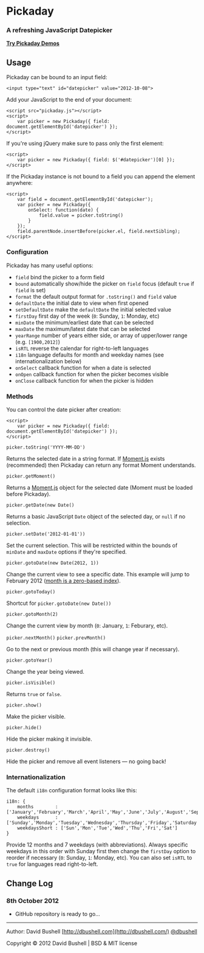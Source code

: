Pickaday
========

### A refreshing JavaScript Datepicker

[**Try Pickaday Demos**](http://dbushell.github.com/Pickaday/)

## Usage

Pickaday can be bound to an input field:

    <input type="text" id="datepicker" value="2012-10-08">

Add your JavaScript to the end of your document:

    <script src="pickaday.js"></script>
    <script>
        var picker = new Pickaday({ field: document.getElementById('datepicker') });
    </script>

If you're using jQuery make sure to pass only the first element:

    <script>
        var picker = new Pickaday({ field: $('#datepicker')[0] });
    </script>

If the Pickaday instance is not bound to a field you can append the element anywhere:

    <script>
        var field = document.getElementById('datepicker');
        var picker = new Pickaday({
            onSelect: function(date) {
                field.value = picker.toString()
            }
        });
        field.parentNode.insertBefore(picker.el, field.nextSibling);
    </script>

### Configuration

Pickaday has many useful options:

* `field` bind the picker to a form field
* `bound` automatically show/hide the picker on `field` focus (default `true` if `field` is set)
* `format` the default output format for `.toString()` and `field` value
* `defaultDate` the initial date to view when first opened
* `setDefaultDate` make the `defaultDate` the initial selected value
* `firstDay` first day of the week (`0`: Sunday, `1`: Monday, etc)
* `minDate` the minimum/earliest date that can be selected
* `maxDate` the maximum/latest date that can be selected
* `yearRange` number of years either side, or array of upper/lower range (e.g. `[1900,2012]`)
* `isRTL` reverse the calendar for right-to-left languages
* `i18n` language defaults for month and weekday names (see internationalization below)
* `onSelect` callback function for when a date is selected
* `onOpen` callback function for when the picker becomes visible 
* `onClose` callback function for when the picker is hidden


### Methods

You can control the date picker after creation:

    <script>
        var picker = new Pickaday({ field: document.getElementById('datepicker') });
    </script>

`picker.toString('YYYY-MM-DD')`

Returns the selected date in a string format. If [Moment.js](http://momentjs.com/) exists (recommended) then Pickaday can return any format Moment understands.

`picker.getMoment()`

Returns a [Moment.js](http://momentjs.com/) object for the selected date (Moment must be loaded before Pickaday).

`picker.getDate(new Date()`

Returns a basic JavaScript `Date` object of the selected day, or `null` if no selection.

`picker.setDate('2012-01-01'))`

Set the current selection. This will be restricted within the bounds of `minDate` and `maxDate` options if they're specified.

`picker.gotoDate(new Date(2012, 1))`

Change the current view to see a specific date. This example will jump to February 2012 ([month is a zero-based index](https://developer.mozilla.org/en-US/docs/JavaScript/Reference/Global_Objects/Date)).

`picker.gotoToday()`

Shortcut for `picker.gotoDate(new Date())`

`picker.gotoMonth(2)`

Change the current view by month (`0`: January, `1`: Feburary, etc).

`picker.nextMonth()`
`picker.prevMonth()`

Go to the next or previous month (this will change year if necessary).

`picker.gotoYear()`

Change the year being viewed.

`picker.isVisible()`

Returns `true` or `false`.

`picker.show()`

Make the picker visible.

`picker.hide()`

Hide the picker making it invisible.

`picker.destroy()`

Hide the picker and remove all event listeners — no going back!

### Internationalization

The default `i18n` configuration format looks like this:

    i18n: {
        months        : ['January','February','March','April','May','June','July','August','September','October','November','December'],
        weekdays      : ['Sunday','Monday','Tuesday','Wednesday','Thursday','Friday','Saturday'],
        weekdaysShort : ['Sun','Mon','Tue','Wed','Thu','Fri','Sat']
    }

Provide 12 months and 7 weekdays (with abbreviations). Always specific weekdays in this order with Sunday first then change the `firstDay` option to reorder if necessary (`0`: Sunday, `1`: Monday, etc). You can also set `isRTL` to `true` for languages read right-to-left.

## Change Log

### 8th October 2012

* GitHub repository is ready to go…

* * *

Author: David Bushell [http://dbushell.com](http://dbushell.com/) [@dbushell](http://twitter.com/dbushell/)

Copyright © 2012 David Bushell | BSD & MIT license